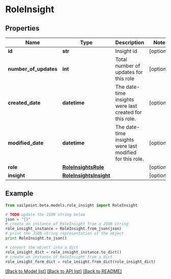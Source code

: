 # RoleInsight


## Properties

Name | Type | Description | Notes
------------ | ------------- | ------------- | -------------
**id** | **str** | Insight id | [optional] 
**number_of_updates** | **int** | Total number of updates for this role | [optional] 
**created_date** | **datetime** | The date-time insights were last created for this role. | [optional] 
**modified_date** | **datetime** | The date-time insights were last modified for this role. | [optional] 
**role** | [**RoleInsightsRole**](RoleInsightsRole.md) |  | [optional] 
**insight** | [**RoleInsightsInsight**](RoleInsightsInsight.md) |  | [optional] 

## Example

```python
from sailpoint.beta.models.role_insight import RoleInsight

# TODO update the JSON string below
json = "{}"
# create an instance of RoleInsight from a JSON string
role_insight_instance = RoleInsight.from_json(json)
# print the JSON string representation of the object
print RoleInsight.to_json()

# convert the object into a dict
role_insight_dict = role_insight_instance.to_dict()
# create an instance of RoleInsight from a dict
role_insight_form_dict = role_insight.from_dict(role_insight_dict)
```
[[Back to Model list]](../README.md#documentation-for-models) [[Back to API list]](../README.md#documentation-for-api-endpoints) [[Back to README]](../README.md)


